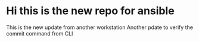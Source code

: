# Hi this is the new repo for ansible
This is the new update from another workstation
Another pdate to verify the commit command from CLI
